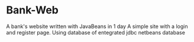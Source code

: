 # Bank-Web
A bank's website
written with JavaBeans in 1 day
A simple site with a login and register page. Using database of entegrated jdbc netbeans database
